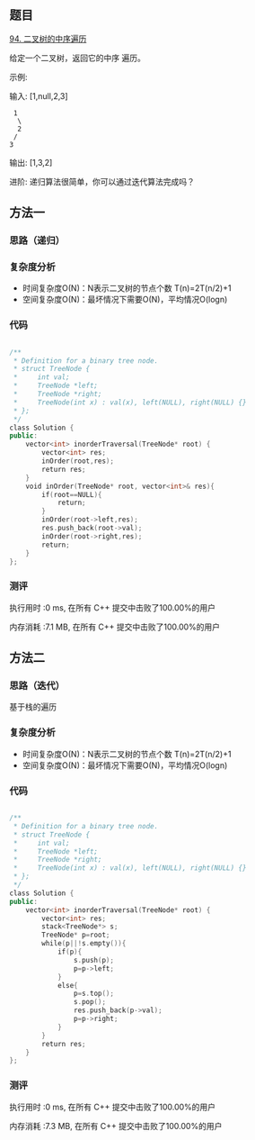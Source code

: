## 题目
[94. 二叉树的中序遍历](https://leetcode-cn.com/problems/binary-tree-inorder-traversal/)

给定一个二叉树，返回它的中序 遍历。

示例:

输入: [1,null,2,3]

     1
      \
      2
     /
    3

输出: [1,3,2]

进阶: 递归算法很简单，你可以通过迭代算法完成吗？
## 方法一
### 思路（递归）

### 复杂度分析
- 时间复杂度O(N)：N表示二叉树的节点个数 T(n)=2T(n/2)+1
- 空间复杂度O(N)：最坏情况下需要O(N)，平均情况O(logn)

### 代码
```cpp

/**
 * Definition for a binary tree node.
 * struct TreeNode {
 *     int val;
 *     TreeNode *left;
 *     TreeNode *right;
 *     TreeNode(int x) : val(x), left(NULL), right(NULL) {}
 * };
 */
class Solution {
public:
    vector<int> inorderTraversal(TreeNode* root) {
        vector<int> res;
        inOrder(root,res);
        return res;
    }
    void inOrder(TreeNode* root, vector<int>& res){
        if(root==NULL){
            return;
        }
        inOrder(root->left,res);
        res.push_back(root->val);
        inOrder(root->right,res);
        return;
    }
};


```

### 测评
执行用时 :0 ms, 在所有 C++ 提交中击败了100.00%的用户

内存消耗 :7.1 MB, 在所有 C++ 提交中击败了100.00%的用户

## 方法二
### 思路（迭代）
基于栈的遍历

### 复杂度分析
- 时间复杂度O(N)：N表示二叉树的节点个数 T(n)=2T(n/2)+1
- 空间复杂度O(N)：最坏情况下需要O(N)，平均情况O(logn)

### 代码

```cpp

/**
 * Definition for a binary tree node.
 * struct TreeNode {
 *     int val;
 *     TreeNode *left;
 *     TreeNode *right;
 *     TreeNode(int x) : val(x), left(NULL), right(NULL) {}
 * };
 */
class Solution {
public:
    vector<int> inorderTraversal(TreeNode* root) {
        vector<int> res;
        stack<TreeNode*> s;
        TreeNode* p=root;
        while(p||!s.empty()){
            if(p){
                s.push(p);
                p=p->left;
            }
            else{
                p=s.top();
                s.pop();
                res.push_back(p->val);
                p=p->right;
            }
        }
        return res;
    }
};

```

### 测评

执行用时 :0 ms, 在所有 C++ 提交中击败了100.00%的用户

内存消耗 :7.3 MB, 在所有 C++ 提交中击败了100.00%的用户
